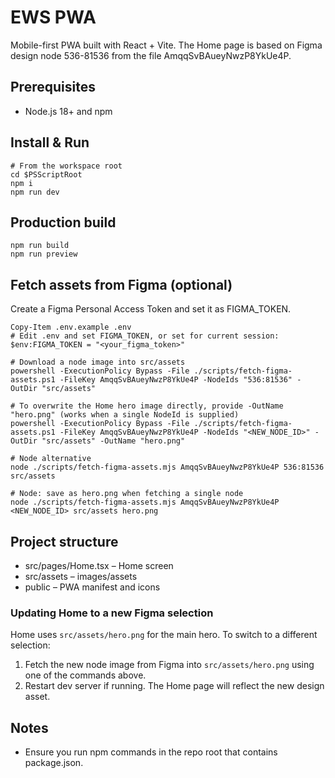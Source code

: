 # EWS PWA

Mobile-first PWA built with React + Vite. The Home page is based on Figma design node 536-81536 from the file AmqqSvBAueyNwzP8YkUe4P.

## Prerequisites
- Node.js 18+ and npm

## Install & Run
```pwsh
# From the workspace root
cd $PSScriptRoot
npm i
npm run dev
```

## Production build
```pwsh
npm run build
npm run preview
```

## Fetch assets from Figma (optional)
Create a Figma Personal Access Token and set it as FIGMA_TOKEN.
```pwsh
Copy-Item .env.example .env
# Edit .env and set FIGMA_TOKEN, or set for current session:
$env:FIGMA_TOKEN = "<your_figma_token>"

# Download a node image into src/assets
powershell -ExecutionPolicy Bypass -File ./scripts/fetch-figma-assets.ps1 -FileKey AmqqSvBAueyNwzP8YkUe4P -NodeIds "536:81536" -OutDir "src/assets"

# To overwrite the Home hero image directly, provide -OutName "hero.png" (works when a single NodeId is supplied)
powershell -ExecutionPolicy Bypass -File ./scripts/fetch-figma-assets.ps1 -FileKey AmqqSvBAueyNwzP8YkUe4P -NodeIds "<NEW_NODE_ID>" -OutDir "src/assets" -OutName "hero.png"

# Node alternative
node ./scripts/fetch-figma-assets.mjs AmqqSvBAueyNwzP8YkUe4P 536:81536 src/assets

# Node: save as hero.png when fetching a single node
node ./scripts/fetch-figma-assets.mjs AmqqSvBAueyNwzP8YkUe4P <NEW_NODE_ID> src/assets hero.png
```

## Project structure
- src/pages/Home.tsx – Home screen
- src/assets – images/assets
- public – PWA manifest and icons

### Updating Home to a new Figma selection
Home uses `src/assets/hero.png` for the main hero. To switch to a different selection:
1) Fetch the new node image from Figma into `src/assets/hero.png` using one of the commands above.
2) Restart dev server if running. The Home page will reflect the new design asset.

## Notes
- Ensure you run npm commands in the repo root that contains package.json.